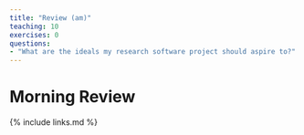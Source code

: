 ```yaml
---
title: "Review (am)"
teaching: 10
exercises: 0
questions:
- "What are the ideals my research software project should aspire to?"
---
```


# Morning Review

{% include links.md %}

